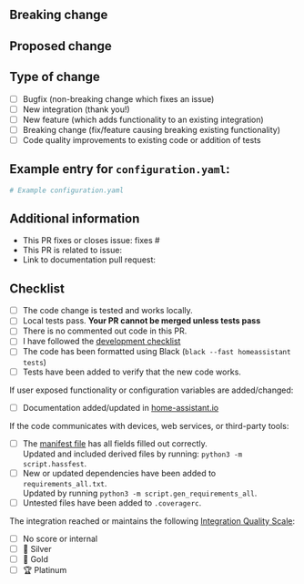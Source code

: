 ## Breaking change
<!--
  If your PR contains a breaking change for existing users, it is important
  to tell them what breaks, how to make it work again and why we did this.
  This piece of text is published with the release notes, so it helps if you
  write it towards our users, not us.
  Note: Remove this section if this PR is NOT a breaking change.
-->


## Proposed change
<!-- 
  Describe the big picture of your changes here to communicate to the
  maintainers why we should accept this pull request. If it fixes a bug
  or resolves a feature request, be sure to link to that issue in the
  additional information section.
-->


## Type of change
<!--
  What types of changes does your PR introduce to our documention/website?
  Put an `x` in the boxes that apply. You can also fill these out after
  creating the PR.
-->

- [ ] Bugfix (non-breaking change which fixes an issue)
- [ ] New integration (thank you!)
- [ ] New feature (which adds functionality to an existing integration)
- [ ] Breaking change (fix/feature causing breaking existing functionality)
- [ ] Code quality improvements to existing code or addition of tests

## Example entry for `configuration.yaml`:
<!--
  Supplying a configuration snippet, makes it easier for a maintainer to test
  your PR. Furthermore, for new integrations, it gives an impression of how
  the configuration would look like.
  Note: Remove this section if this PR does not have an example entry.
-->

```yaml
# Example configuration.yaml

```

## Additional information
<!--
  Details are important, and help maintainers processing your PR.
  Please be sure to fill out additional details, if applicable.
-->

- This PR fixes or closes issue: fixes #
- This PR is related to issue: 
- Link to documentation pull request: 

## Checklist
<!--
  Put an `x` in the boxes that apply. You can also fill these out after
  creating the PR. If you're unsure about any of them, don't hesitate to ask.
  We're here to help! This is simply a reminder of what we are going to look
  for before merging your code.
-->

- [ ] The code change is tested and works locally.
- [ ] Local tests pass. **Your PR cannot be merged unless tests pass**
- [ ] There is no commented out code in this PR.
- [ ] I have followed the [development checklist][dev-checklist]
- [ ] The code has been formatted using Black (`black --fast homeassistant tests`)
- [ ] Tests have been added to verify that the new code works.

If user exposed functionality or configuration variables are added/changed:

- [ ] Documentation added/updated in [home-assistant.io][docs-repository]

If the code communicates with devices, web services, or third-party tools:

- [ ] The [manifest file][manifest-docs] has all fields filled out correctly.  
      Updated and included derived files by running: `python3 -m script.hassfest`.
- [ ] New or updated dependencies have been added to `requirements_all.txt`.  
      Updated by running `python3 -m script.gen_requirements_all`.
- [ ] Untested files have been added to `.coveragerc`.

The integration reached or maintains the following [Integration Quality Scale][quality-scale]:
<!--
  The Integration Quality Scale scores an integration on the code quality
  and user experience. Each level of the quality scale consists of a list
  of requirements. We highly recommend getting your integration scored!
-->

- [ ] No score or internal
- [ ] 🥈 Silver
- [ ] 🥇 Gold
- [ ] 🏆 Platinum

<!--
  Thank you for contributing <3

  Below, some useful links you could explore:
-->
[dev-checklist]: https://developers.home-assistant.io/docs/en/development_checklist.html
[manifest-docs]: https://developers.home-assistant.io/docs/en/creating_integration_manifest.html
[quality-scale]: https://developers.home-assistant.io/docs/en/next/integration_quality_scale_index.html
[docs-repository]: https://github.com/home-assistant/home-assistant.io
